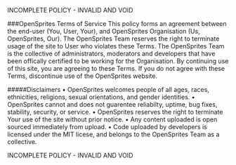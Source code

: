 INCOMPLETE POLICY - INVALID AND VOID

###OpenSprites Terms of Service
This policy forms an agreement between the end-user (You, User, Your), and OpenSprites Organisation (Us, OpenSprites, Our). The OpenSprites Team reserves the right to terminate usage of the site to User who violates these Terms. The OpenSprites Team is the collective of administrators, moderators and developers that have been offically certified to be working for the Organisation. By continuing use of this site, you are agreeing to these Terms. If you do not agree with these Terms, discontinue use of the OpenSprites website.

#####Disclaimers
• OpenSprites welcomes people of all ages, races, ethnicities, religions, sexual orientations, and gender identities.
• OpenSprites cannot and does not guarentee reliabilty, uptime, bug fixes, stability, security, or service.
• OpenSprites reserves the right to terminate Your use of the site without prior notice.
• Any content uploaded is open sourced immediately from upload.
• Code uploaded by developers is licensed under the MIT licese, and belongs to the OpenSprites Team as a collective.

INCOMPLETE POLICY - INVALID AND VOID
